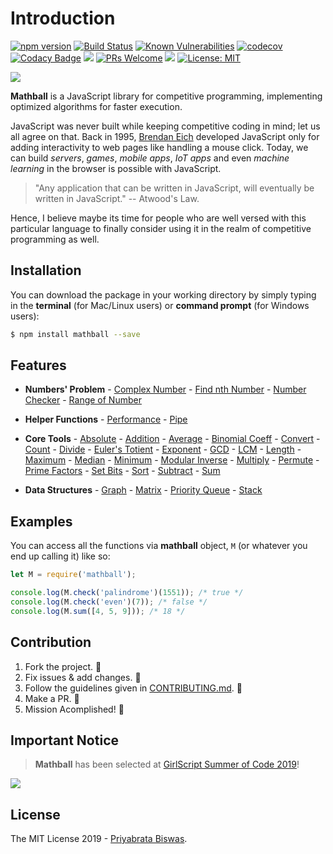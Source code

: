 # Introduction

[![npm version](https://badge.fury.io/js/mathball.svg)](https://badge.fury.io/js/mathball) [![Build Status](https://travis-ci.org/pbiswas101/Mathball.svg?branch=master)](https://travis-ci.org/pbiswas101/Mathball) [![Known Vulnerabilities](https://snyk.io/test/github/pbiswas101/Mathball/badge.svg?targetFile=package.json)](https://snyk.io/test/github/pbiswas101/Mathball?targetFile=package.json) [![codecov](https://codecov.io/gh/pbiswas101/Mathball/branch/master/graph/badge.svg)](https://codecov.io/gh/pbiswas101/Mathball) [![Codacy Badge](https://api.codacy.com/project/badge/Grade/1750f9ec92a14adea5593be4ad56d3a2)](https://www.codacy.com/app/pbiswas101/Mathball?utm_source=github.com&utm_medium=referral&utm_content=pbiswas101/Mathball&utm_campaign=Badge_Grade) ![](https://img.shields.io/github/issues/pbiswas101/Mathball.svg) [![PRs Welcome](https://img.shields.io/badge/PRs-welcome-brightgreen.svg?style=flat-square)](http://makeapullrequest.com) ![](https://img.shields.io/github/stars/pbiswas101/Mathball.svg) [![License: MIT](https://img.shields.io/badge/License-MIT-yellow.svg)](https://opensource.org/licenses/MIT)

![](https://github.com/pbiswas101/Mathball/raw/master/docs/_logo_/mathball-banner.png)

**Mathball** is a JavaScript library for competitive programming, implementing optimized algorithms for faster execution.

JavaScript was never built while keeping competitive coding in mind; let us all agree on that. Back in 1995, [Brendan Eich][1] developed JavaScript only for adding interactivity to web pages like handling a mouse click. Today, we can build _servers_, _games_, _mobile apps_, _IoT apps_ and even _machine learning_ in the browser is possible with JavaScript.

> "Any application that can be written in JavaScript, will eventually be written in JavaScript." -- Atwood's Law.

Hence, I believe maybe its time for people who are well versed with this particular language to finally consider using it in the realm of competitive programming as well.

## Installation

You can download the package in your working directory by simply typing in the **terminal** (for Mac/Linux users) or **command prompt** (for Windows users):

```bash
$ npm install mathball --save
```

## Features

- **Numbers' Problem** - [Complex Number][2] - [Find nth Number][3] - [Number Checker][4] - [Range of Number][5]

- **Helper Functions** - [Performance][6] - [Pipe][7]

- **Core Tools** - [Absolute][8] - [Addition][9] - [Average][10] - [Binomial Coeff][11] - [Convert][12] - [Count][13] - [Divide][14] - [Euler's Totient][15] - [Exponent][16] - [GCD][17] - [LCM][18] - [Length][19] - [Maximum][20] - [Median][21] - [Minimum][22] - [Modular Inverse][23] - [Multiply][24] - [Permute][25] - [Prime Factors][26] - [Set Bits][27] - [Sort][28] - [Subtract][29] - [Sum][30]

- **Data Structures** - [Graph][31] - [Matrix][32] - [Priority Queue][33] - [Stack][34]

## Examples

You can access all the functions via **mathball** object, `M` (or whatever you end up calling it) like so:

```js
let M = require('mathball');

console.log(M.check('palindrome')(1551)); /* true */
console.log(M.check('even')(7)); /* false */
console.log(M.sum([4, 5, 9])); /* 18 */
```

## Contribution

1. Fork the project. :fork_and_knife:
2. Fix issues & add changes. :wrench:
3. Follow the guidelines given in [CONTRIBUTING.md][35]. :star2:
4. Make a PR. :hammer:
5. Mission Acomplished! :tada:

## Important Notice

> **Mathball** has been selected at [GirlScript Summer of Code 2019][36]!

![](https://cdn-images-1.medium.com/max/600/1*47hUn6EfnP5hZkHslmUsxQ.jpeg)

## License

The MIT License 2019 - [Priyabrata Biswas][37].

[1]: https://en.wikipedia.org/wiki/Brendan_Eich
[2]: https://github.com/pbiswas101/Mathball/blob/master/docs
[3]: https://github.com/pbiswas101/Mathball/blob/master/docs
[4]: https://github.com/pbiswas101/Mathball/blob/master/docs
[5]: https://github.com/pbiswas101/Mathball/blob/master/docs
[6]: https://github.com/pbiswas101/Mathball/blob/master/docs
[7]: https://github.com/pbiswas101/Mathball/blob/master/docs
[8]: https://github.com/pbiswas101/Mathball/blob/master/docs
[9]: https://github.com/pbiswas101/Mathball/blob/master/docs
[10]: https://github.com/pbiswas101/Mathball/blob/master/docs
[11]: https://github.com/pbiswas101/Mathball/blob/master/docs
[12]: https://github.com/pbiswas101/Mathball/blob/master/docs
[13]: https://github.com/pbiswas101/Mathball/blob/master/docs
[14]: https://github.com/pbiswas101/Mathball/blob/master/docs
[15]: https://github.com/pbiswas101/Mathball/blob/master/docs
[16]: https://github.com/pbiswas101/Mathball/blob/master/docs
[17]: https://github.com/pbiswas101/Mathball/blob/master/docs
[18]: https://github.com/pbiswas101/Mathball/blob/master/docs
[19]: https://github.com/pbiswas101/Mathball/blob/master/docs
[20]: https://github.com/pbiswas101/Mathball/blob/master/docs
[21]: https://github.com/pbiswas101/Mathball/blob/master/docs
[22]: https://github.com/pbiswas101/Mathball/blob/master/docs
[23]: https://github.com/pbiswas101/Mathball/blob/master/docs
[24]: https://github.com/pbiswas101/Mathball/blob/master/docs
[25]: https://github.com/pbiswas101/Mathball/blob/master/docs
[26]: https://github.com/pbiswas101/Mathball/blob/master/docs
[27]: https://github.com/pbiswas101/Mathball/blob/master/docs
[28]: https://github.com/pbiswas101/Mathball/blob/master/docs
[29]: https://github.com/pbiswas101/Mathball/blob/master/docs
[30]: https://github.com/pbiswas101/Mathball/blob/master/docs
[31]: https://github.com/pbiswas101/Mathball/blob/master/docs
[32]: https://github.com/pbiswas101/Mathball/blob/master/docs
[33]: https://github.com/pbiswas101/Mathball/blob/master/docs
[34]: https://github.com/pbiswas101/Mathball/blob/master/docs
[35]: https://github.com/pbiswas101/Mathball/blob/master/CONTRIBUTING.md
[36]: https://www.gssoc.tech/
[37]: https://github.com/pbiswas101
